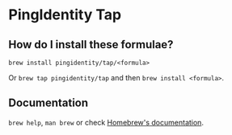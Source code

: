 # PingIdentity Tap

## How do I install these formulae?
`brew install pingidentity/tap/<formula>`

Or `brew tap pingidentity/tap` and then `brew install <formula>`.

## Documentation
`brew help`, `man brew` or check [Homebrew's documentation](https://docs.brew.sh).
